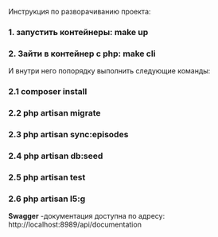 Инструкция по разворачиванию проекта:

### 1. запустить контейнеры: **make up**
### 2. Зайти в контейнер с php: **make cli**
   И внутри него попорядку выполнить следующие команды:
### 2.1 **composer install**
### 2.2 **php artisan migrate**
### 2.3 **php artisan sync:episodes**
### 2.4 **php artisan db:seed**
### 2.5 **php artisan test**
### 2.6 **php artisan l5:g**

**Swagger** -документация доступна по адресу:
http://localhost:8989/api/documentation
